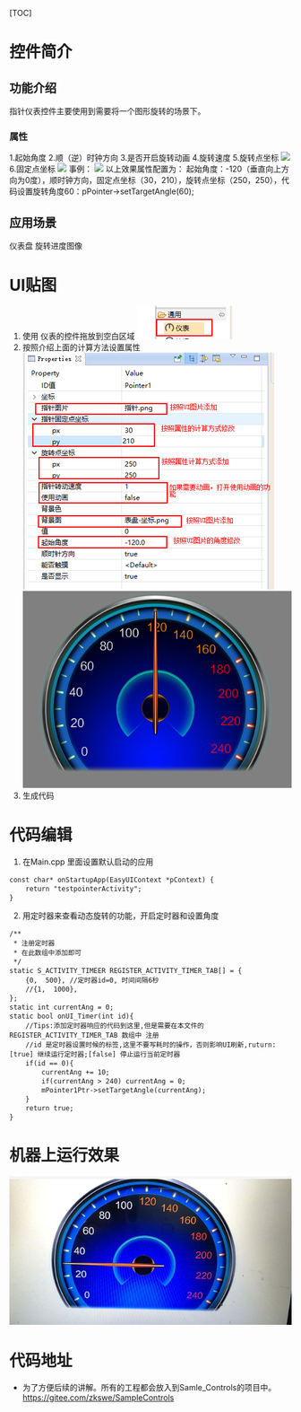 
[TOC]


# 控件简介
## 功能介绍
指针仪表控件主要使用到需要将一个图形旋转的场景下。
### 属性
1.起始角度
2.顺（逆）时钟方向
3.是否开启旋转动画
4.旋转速度
5.旋转点坐标
![](https://box.kancloud.cn/940c7a9a077fdf8442ff4969a8e523c1_260x204.png)
6.固定点坐标
![](https://box.kancloud.cn/05171e54018b720825d8e84c785f9aa5_80x146.png)
事例：
![](https://box.kancloud.cn/913e6a0bb66b6c4129f6f99e8941bbb4_266x189.png)
以上效果属性配置为：
起始角度：-120（垂直向上方向为0度），顺时钟方向，固定点坐标（30，210），旋转点坐标（250，250），代码设置旋转角度60：pPointer->setTargetAngle(60);
## 应用场景
仪表盘
旋转进度图像

# UI贴图
1. 使用 仪表的控件拖放到空白区域
 ![](images/screenshot_1511514154340.png)
2. 按照介绍上面的计算方法设置属性
![](images/screenshot_1511515555844.png)
![](images/screenshot_1511514274190.png)
3. 生成代码

# 代码编辑
1. 在Main.cpp 里面设置默认启动的应用
~~~
const char* onStartupApp(EasyUIContext *pContext) {
	return "testpointerActivity";
}
~~~
2. 用定时器来查看动态旋转的功能，开启定时器和设置角度
~~~
/**
 * 注册定时器
 * 在此数组中添加即可
 */
static S_ACTIVITY_TIMEER REGISTER_ACTIVITY_TIMER_TAB[] = {
	{0,  500}, //定时器id=0, 时间间隔6秒
	//{1,  1000},
};
static int currentAng = 0;
static bool onUI_Timer(int id){
    //Tips:添加定时器响应的代码到这里,但是需要在本文件的 REGISTER_ACTIVITY_TIMER_TAB 数组中 注册
    //id 是定时器设置时候的标签,这里不要写耗时的操作，否则影响UI刷新,ruturn:[true] 继续运行定时器;[false] 停止运行当前定时器
	if(id == 0){
		currentAng += 10;
		if(currentAng > 240) currentAng = 0;
		mPointer1Ptr->setTargetAngle(currentAng);
	}
	return true;
}
~~~

# 机器上运行效果

![](images/screenshot_1511515611426.png)

# 代码地址
* 为了方便后续的讲解。所有的工程都会放入到Samle_Controls的项目中。
https://gitee.com/zkswe/SampleControls